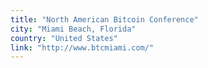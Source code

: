 ```yaml
---
title: "North American Bitcoin Conference"
city: "Miami Beach, Florida"
country: "United States"
link: "http://www.btcmiami.com/"
---
```

